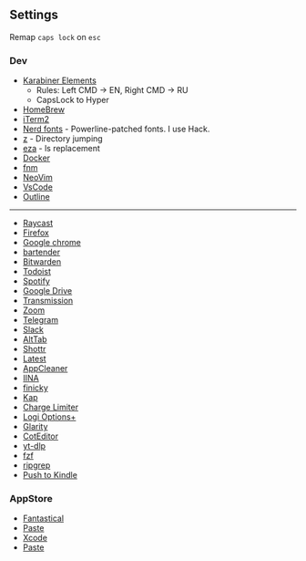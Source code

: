## Settings

Remap `caps lock` on `esc`

### Dev

- [Karabiner Elements](https://karabiner-elements.pqrs.org)
    - Rules: Left CMD -> EN, Right CMD -> RU
    - CapsLock to Hyper
- [HomeBrew](https://brew.sh)
- [iTerm2](https://iterm2.com)
- [Nerd fonts](https://github.com/ryanoasis/nerd-fonts) - Powerline-patched fonts. I use Hack.
- [z](https://github.com/agkozak/zsh-z) - Directory jumping
- [eza](https://github.com/eza-community/eza) - ls replacement
- [Docker](https://www.docker.com)
- [fnm](https://github.com/Schniz/fnm)
- [NeoVim](https://neovim.io)
- [VsCode](https://code.visualstudio.com)
- [Outline](https://getoutline.org)

---

- [Raycast](https://www.raycast.com)
- [Firefox](https://www.mozilla.org/en-US/firefox/new/)
- [Google chrome](https://www.google.com/chrome/)
- [bartender](https://www.macbartender.com)
- [Bitwarden](https://bitwarden.com)
- [Todoist](https://todoist.com/downloads)
- [Spotify](https://www.spotify.com/us/download/other/)
- [Google Drive](https://www.google.com/drive/download/)
- [Transmission](https://transmissionbt.com)
- [Zoom](https://zoom.us/download)
- [Telegram](https://telegram.org)
- [Slack](https://slack.com/)
- [AltTab](https://alt-tab-macos.netlify.app)
- [Shottr](https://shottr.cc)
- [Latest](https://github.com/mangerlahn/Latest)
- [AppCleaner](https://freemacsoft.net/appcleaner/)
- [IINA](https://iina.io/)
- [finicky](https://github.com/johnste/finicky)
- [Kap](https://getkap.co)
- [Charge Limiter](https://github.com/davidwernhart/AlDente-Charge-Limiter)
- [Logi Options+](https://www.logitech.com/en-us/software/options.html)
- [Glarity](https://glarity.app)
- [CotEditor](https://coteditor.com/)
- [yt-dlp](https://github.com/yt-dlp/yt-dlp)
- [fzf](https://github.com/junegunn/fzf)
- [ripgrep](https://github.com/BurntSushi/ripgrep#installation)
- [Push to Kindle](https://www.pushtokindle.com)

### AppStore
- [Fantastical](https://apps.apple.com/pl/app/fantastical-calendar/id975937182?mt=12)
- [Paste](https://apps.apple.com/pl/app/paste-clipboard-manager/id967805235)
- [Xcode](https://apps.apple.com/pl/app/xcode/id497799835?mt=12)
- [Paste](https://apps.apple.com/us/app/paste-clipboard-manager/id967805235)

